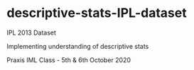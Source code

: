 # descriptive-stats-IPL-dataset

IPL 2013 Dataset

Implementing understanding of descriptive stats

Praxis IML Class - 5th & 6th October 2020
